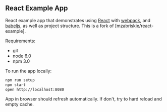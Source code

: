 ## React Example App
React example app that demonstrates using [React] with [webpack], and [babeljs], as well as project structure.
This is a fork of [mzabriskie/react-example].

Requirements:
- git
- node 6.0
- npm 3.0

To run the app locally:

```bash
npm run setup
npm start
open http://localhost:8080
```

App in browser should refresh automatically. If don't, try to hard reload and empty cache.

[React]: http://facebook.github.io/react/
[webpack]: http://webpack.github.io/
[babeljs]: https://babeljs.io/
